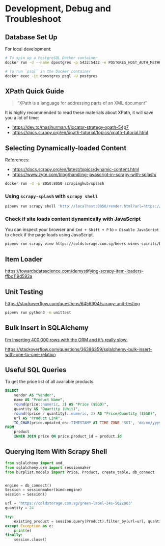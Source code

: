# Development, Debug and Troubleshoot

## Database Set Up

For local development:

```sh
# To spin up a PostgreSQL Docker container
docker run -d --name dpostgres -p 5432:5432 -e POSTGRES_HOST_AUTH_METHOD=trust postgres:latest

# To run `psql` in the Docker container
docker exec -it dpostgres psql -U postgres
```

## XPath Quick Guide

> “XPath is a language for addressing parts of an XML document”

It is highly recommended to read these materials about XPath, it will save you a lot of time:

-   https://dev.to/masihurmaruf/locator-strategy-xpath-54p7
-   https://docs.scrapy.org/en/xpath-tutorial/topics/xpath-tutorial.html

## Selecting Dynamically-loaded Content

References:

-   https://docs.scrapy.org/en/latest/topics/dynamic-content.html
-   https://www.zyte.com/blog/handling-javascript-in-scrapy-with-splash/

```sh
docker run -d -p 8050:8050 scrapinghub/splash
```

### Using `scrapy-splash` with `scrapy shell`

```sh
pipenv run scrapy shell 'http://localhost:8050/render.html?url=https://www.alcoholdelivery.com.sg/beer-cider/craft-beer'
```

### Check if site loads content dynamically with JavaScript

You can inspect your browser and `Cmd + Shift + P` to `> Disable JavaScript` to check if the page loads using JavaScript.

```sh
pipenv run scrapy view https://coldstorage.com.sg/beers-wines-spirits/beer-cidercraft-beers
```

## Item Loader

https://towardsdatascience.com/demystifying-scrapy-item-loaders-ffbc119d592a

## Unit Testing

https://stackoverflow.com/questions/6456304/scrapy-unit-testing

```sh
pipenv run python3 -m unittest
```

## Bulk Insert in SQLAlchemy

[I’m inserting 400,000 rows with the ORM and it’s really slow!](https://docs.sqlalchemy.org/en/13/faq/performance.html#i-m-inserting-400-000-rows-with-the-orm-and-it-s-really-slow)

https://stackoverflow.com/questions/36386359/sqlalchemy-bulk-insert-with-one-to-one-relation

## Useful SQL Queries

To get the price list of all available products

```sql
SELECT
	vendor AS "Vendor",
	name AS "Product Name",
	round(price::numeric, 2) AS "Price ($SGD)",
	quantity AS "Quantity (Unit)",
	round((price / quantity)::numeric, 2) AS "Price/Quantity ($SGD)",
	url AS "Product Link",
	TO_CHAR(price.updated_on::TIMESTAMP AT TIME ZONE 'SGT', 'dd/mm/yyyy') AS "Updated On (SGT)"
FROM
	product
	INNER JOIN price ON price.product_id = product.id
```

## Querying Item With Scrapy Shell

```python
from sqlalchemy import and_
from sqlalchemy.orm import sessionmaker
from burplist.models import Price, Product, create_table, db_connect


engine = db_connect()
Session = sessionmaker(bind=engine)
session = Session()

url = 'https://coldstorage.com.sg/green-label-24s-5022003'
quantity = 24

try:
    existing_product = session.query(Product).filter_by(url=url, quantity=quantity).one_or_none()
except Exception as e:
    print(e)
finally:
    session.close()
```
